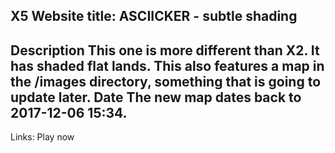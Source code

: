 X5
Website title: ASCIICKER - subtle shading
---------------------------------------------------------------------------------------------------------------------------
Description
This one is more different than X2. It has shaded flat lands. This also features a map in the /images directory, something that is going to update later.
Date
The new map dates back to 2017-12-06 15:34.
---------------------------------------------------------------------------------------------------------------------------
Links:
Play now

